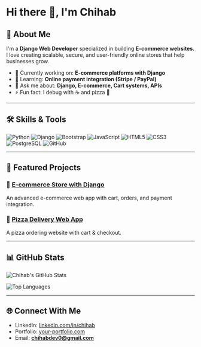 # Hi there 👋, I'm Chihab

## 🚀 About Me
I'm a **Django Web Developer** specialized in building **E-commerce websites**.  
I love creating scalable, secure, and user-friendly online stores that help businesses grow.  

- 🔭 Currently working on: **E-commerce platforms with Django**
- 🌱 Learning: **Online payment integration (Stripe / PayPal)**
- 💬 Ask me about: **Django, E-commerce, Cart systems, APIs**
- ⚡ Fun fact: I debug with ☕ and pizza 🍕

---

## 🛠️ Skills & Tools
![Python](https://img.shields.io/badge/Python-3776AB?style=for-the-badge&logo=python&logoColor=white)
![Django](https://img.shields.io/badge/Django-092E20?style=for-the-badge&logo=django&logoColor=white)
![Bootstrap](https://img.shields.io/badge/Bootstrap-563D7C?style=for-the-badge&logo=bootstrap&logoColor=white)
![JavaScript](https://img.shields.io/badge/JavaScript-323330?style=for-the-badge&logo=javascript&logoColor=F7DF1E)
![HTML5](https://img.shields.io/badge/HTML5-E34F26?style=for-the-badge&logo=html5&logoColor=white)
![CSS3](https://img.shields.io/badge/CSS3-1572B6?style=for-the-badge&logo=css3&logoColor=white)
![PostgreSQL](https://img.shields.io/badge/PostgreSQL-316192?style=for-the-badge&logo=postgresql&logoColor=white)
![GitHub](https://img.shields.io/badge/GitHub-100000?style=for-the-badge&logo=github&logoColor=white)

---

## 📂 Featured Projects
### 🛒 [E-commerce Store with Django](https://github.com/Chi-hab/chihab/ecommerce-django)
An advanced e-commerce web app with cart, orders, and payment integration.

### 🍕 [Pizza Delivery Web App](https://github.com/Chi-hab/Chihab/pizza-shop)
A pizza ordering website with cart & checkout.

---

## 📊 GitHub Stats
![Chihab's GitHub Stats](https://github-readme-stats.vercel.app/api?username=Chi-hab&show_icons=true&theme=radical)

![Top Languages](https://github-readme-stats.vercel.app/api/top-langs/?username=Chi-hab&layout=compact&theme=radical)

---

## 🌐 Connect With Me
- LinkedIn: [linkedin.com/in/chihab](https://linkedin.com/in/chihab)  
- Portfolio: [your-portfolio.com](https://your-portfolio.com)  
- Email: **chihabdev0@gmail.com**
